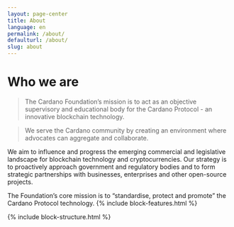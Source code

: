 ```yaml
---
layout: page-center
title: About
language: en
permalink: /about/
defaulturl: /about/
slug: about
---
```

# Who we are

> The Cardano Foundation’s mission is to act as an objective supervisory and educational body for the Cardano Protocol - an innovative blockchain technology.

> We serve the Cardano community by creating an environment where advocates can aggregate and collaborate.

We aim to influence and progress the emerging commercial and legislative landscape for blockchain technology and cryptocurrencies. Our strategy is to proactively approach government and regulatory bodies and to form strategic partnerships with businesses, enterprises and other open-source projects.

The Foundation’s core mission is to “standardise, protect and promote” the Cardano Protocol technology.
{% include block-features.html %}

{% include block-structure.html %}
